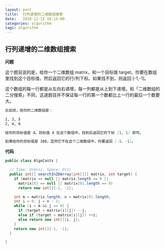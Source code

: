 ```yaml
---
layout: post
title:  行列递增的二维数组搜索
date:   2018-12-12 10:15:00
categories: algorithm
tags: algorithm
---
```


## 行列递增的二维数组搜索

**问题**

这个题目说的是，给你一个二维数组 matrix，和一个目标值 target。你要在数组里找到这个目标值，然后返回它的行/列下标。如果找不到，则返回 [-1,-1]。

这个数组的每一行都是从左向右递增，每一列都是从上到下递增。和「二维数组的二分搜索」不同，这道题目并不保证每一行的第一个数都比上一行的最后一个数要大。

```markdown
比如说，给你的二维数组是：

1, 3, 5
2, 4, 6

给你的目标值是 4。目标值 4 在这个数组中，找到后返回它的下标 [1, 1] 即可。

如果给你的目标值是 100，显然它不在这个二维数组中，你要返回 [-1，-1]。
```

**代码**

```java
public class AlgoCasts {

  // Time: O(m+n), Space: O(1)
  public int[] searchIn2DArray(int[][] matrix, int target) {
    if (matrix == null || matrix.length == 0 ||
      matrix[0] == null || matrix[0].length == 0)
      return new int[]{-1, -1};

    int m = matrix.length, n = matrix[0].length;
    int i = 0, j = n - 1;
    while (i < m && j >= 0) {
      if (target < matrix[i][j]) --j;
      else if (target > matrix[i][j]) ++i;
      else return new int[]{i, j};
    }
    return new int[]{-1, -1};
  }

}
```


